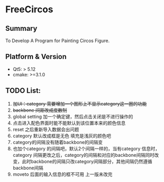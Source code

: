 # FreeCircos
## Summary
To Develop A Program for Painting Circos Figure.
## Platform & Version

- Qt5: > 5.12
- cmake: >=3.1.0

## TODO List:
1. ~~加UI：category 需要增加一个图形上不显示category这一圈的功能~~
2. ~~backbone 间距改成度数制~~
3. global setting 加一个确定键，然后点击关闭是不进行操作的
4. 点击进入配色界面时能不能默认到该位置本来的颜色信息
5. reset 之后重新导入数据会出问题 
6. category 默认改成框是无色  填充是浅灰的颜色吧
7. category的间隔没有随着backbone的间隔变
8. 也加个category 的间隔吧，默认2个间隔一样的，当有category 信息时，category 间隔更改之后，category的间隔和对应的backbone间隔同时改变，此时backbone的间隔只改category间隔部分，其他间隔仍然遵循backbone间隔
9. moveto 后面的输入信息的框不可用  上一版未改完
